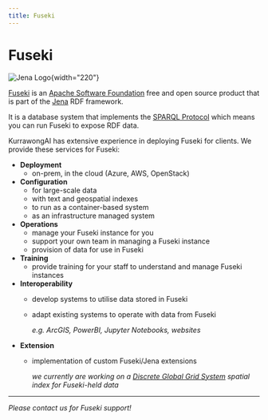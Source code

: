 ```yaml
---
title: Fuseki
---
```

# Fuseki

![Jena Logo](/img/logo-jena.png){width="220"}

[Fuseki](https://jena.apache.org/documentation/fuseki2/) is an [Apache Software Foundation](https://apache.org/) free and open source product that is part of the [Jena](https://jena.apache.org/) RDF framework.

It is a database system that implements the [SPARQL Protocol](https://www.w3.org/TR/sparql11-protocol/) which means you can run Fuseki to expose RDF data.

KurrawongAI has extensive experience in deploying Fuseki for clients. We provide these services for Fuseki:

- **Deployment**
  - on-prem, in the cloud (Azure, AWS, OpenStack)
- **Configuration**
  - for large-scale data
  - with text and geospatial indexes
  - to run as a container-based system
  - as an infrastructure managed system
- **Operations**
  - manage your Fuseki instance for you
  - support your own team in managing a Fuseki instance
  - provision of data for use in Fuseki
- **Training**
  - provide training for your staff to understand and manage Fuseki instances
- **Interoperability**
  - develop systems to utilise data stored in Fuseki
  - adapt existing systems to operate with data from Fuseki

    _e.g. ArcGIS, PowerBI, Jupyter Notebooks, websites_
- **Extension**
  - implementation of custom Fuseki/Jena extensions

    _we currently are working on a [Discrete Global Grid System](https://en.wikipedia.org/wiki/Discrete_global_grid) spatial index for Fuseki-held data_
---
_Please contact us for Fuseki support!_